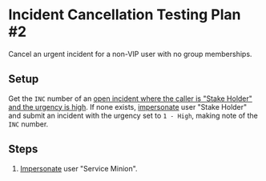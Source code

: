 # Incident Cancellation Testing Plan #2

Cancel an urgent incident for a non-VIP user with no group memberships.

## Setup

Get the `INC` number of an [open incident where the caller is "Stake Holder" and the urgency is high](https://usmskstage2.servicenowservices.com/now/nav/ui/classic/params/target/incident_list.do%3Fsysparm_query%3Dactive%253Dtrue%255Eincident_stateIN1%252C2%252C3%255Ecaller_id%253Db4f097932f22111004e4d3f62799b690%255Eurgency%253D1).
If none exists, [impersonate](../Impersonation.md) user "Stake Holder" and submit an incident with the urgency set to `1 - High`, making note of the `INC` number.

## Steps

1. [Impersonate](../Impersonation.md) user "Service Minion".
